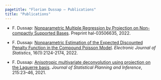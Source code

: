 ```yaml
---
pagetitle: "Florian Dussap – Publications"
title: "Publications"
---
```


- F. Dussap: [Nonparametric Multiple Regression by Projection on Non-compactly Supported Bases](https://hal.archives-ouvertes.fr/hal-03506635). Preprint hal-03506635, 2022.

- F. Dussap: [Nonparametric Estimation of the Expected Discounted Penalty Function in the Compound Poisson Model](https://hal.archives-ouvertes.fr/hal-03212783). *Electronic Journal of Statistics*, 16(1):2124-2174, 2022.

- F. Dussap: [Anisotropic multivariate deconvolution using projection on the Laguerre basis](https://hal.archives-ouvertes.fr/hal-02400684). *Journal of Statistical Planning and Inference*, 215:23–46, 2021.
